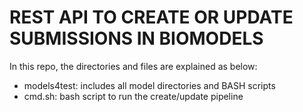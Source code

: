 # REST API TO CREATE OR UPDATE SUBMISSIONS IN BIOMODELS
In this repo, the directories and files are explained as below:

* models4test: includes all model directories and BASH scripts
* cmd.sh: bash script to run the create/update pipeline